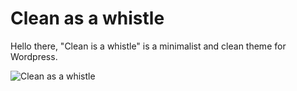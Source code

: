 Clean as a whistle
===

Hello there, "Clean is a whistle" is a minimalist and clean theme for Wordpress.

![Clean as a whistle](http://azeemazeez.com/images/clean-as-a-whistle-big.jpg)